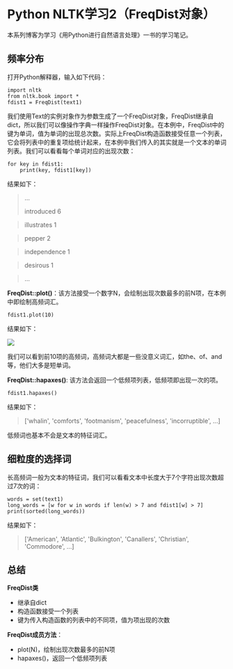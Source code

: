 # Python NLTK学习2（FreqDist对象） #

本系列博客为学习《用Python进行自然语言处理》一书的学习笔记。

## 频率分布 ##

打开Python解释器，输入如下代码：
    
    import nltk
    from nltk.book import *
    fdist1 = FreqDist(text1)

我们使用Text的实例对象作为参数生成了一个FreqDist对象，FreqDist继承自dict，所以我们可以像操作字典一样操作FreqDist对象。在本例中，FreqDist中的键为单词，值为单词的出现总次数。实际上FreqDist构造函数接受任意一个列表，它会将列表中的重复项给统计起来，在本例中我们传入的其实就是一个文本的单词列表。我们可以看看每个单词对应的出现次数：

    for key in fdist1:
		print(key, fdist1[key])

结果如下：
> ...
> 
> introduced 6

> illustrates 1

> pepper 2

> independence 1

> desirous 1

> ...

**FreqDist::plot()**：该方法接受一个数字N，会绘制出现次数最多的前N项，在本例中即绘制高频词汇。

    fdist1.plot(10)

结果如下：

![](http://www.burnelltek.com/static/img/1482070036143NLTK.PNG)

我们可以看到前10项的高频词，高频词大都是一些没意义词汇，如the、of、and等，他们大多是短单词。

**FreqDist::hapaxes()**: 该方法会返回一个低频项列表，低频项即出现一次的项。

    fdist1.hapaxes()

结果如下：

> ['whalin', 'comforts', 'footmanism', 'peacefulness', 'incorruptible', ...]

低频词也基本不会是文本的特征词汇。

## 细粒度的选择词 ##
长高频词一般为文本的特征词，我们可以看看文本中长度大于7个字符出现次数超过7次的词：

    words = set(text1)
    long_words = [w for w in words if len(w) > 7 and fdist1[w] > 7]
    print(sorted(long_words))

结果如下：
> ['American', 'Atlantic', 'Bulkington', 'Canallers', 'Christian', 'Commodore', ...]

## 总结 ##

**FreqDist类**

- 继承自dict
- 构造函数接受一个列表
- 键为传入构造函数的列表中的不同项，值为项出现的次数

**FreqDist成员方法**：

- plot(N)，绘制出现次数最多的前N项
- hapaxes()，返回一个低频项列表



